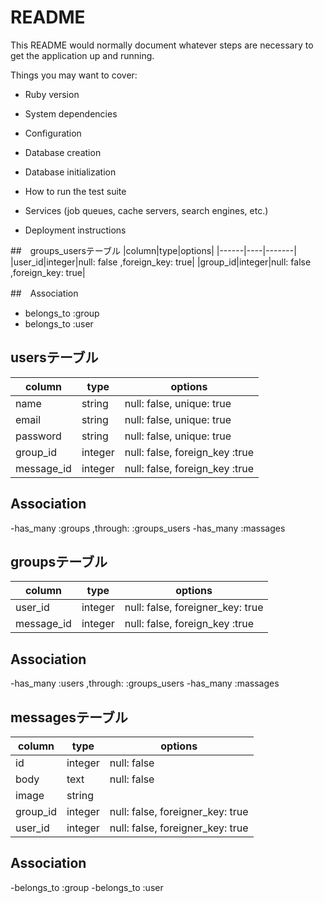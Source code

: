 # README

This README would normally document whatever steps are necessary to get the
application up and running.

Things you may want to cover:

* Ruby version

* System dependencies

* Configuration

* Database creation

* Database initialization

* How to run the test suite

* Services (job queues, cache servers, search engines, etc.)

* Deployment instructions

##　groups_usersテーブル
|column|type|options|
|------|----|-------|
|user_id|integer|null: false ,foreign_key: true|
|group_id|integer|null: false ,foreign_key: true|

##　Association
- belongs_to :group
- belongs_to :user

## usersテーブル
|column|type|options|
|------|----|-------|
|name|string|null: false, unique: true|
|email|string|null: false, unique: true|
|password|string|null: false, unique: true|
|group_id|integer|null: false, foreign_key :true|
|message_id|integer|null: false, foreign_key :true|


## Association
-has_many :groups ,through: :groups_users
-has_many :massages

## groupsテーブル
|column|type|options|
|------|----|-------|
|user_id|integer|null: false, foreigner_key: true|
|message_id|integer|null: false, foreign_key :true|

## Association
-has_many :users ,through: :groups_users
-has_many :massages

## messagesテーブル
|column|type|options|
|------|----|-------|
|id|integer|null: false|
|body|text|null: false|
|image|string|  |
|group_id|integer|null: false, foreigner_key: true|
|user_id|integer|null: false, foreigner_key: true|

## Association
-belongs_to :group
-belongs_to :user